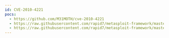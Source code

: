 ```yaml
---
id: CVE-2010-4221
pocs:
  - https://github.com/M31MOTH/cve-2010-4221
  - https://raw.githubusercontent.com/rapid7/metasploit-framework/master/modules/exploits/freebsd/ftp/proftp_telnet_iac.rb
  - https://raw.githubusercontent.com/rapid7/metasploit-framework/master/modules/exploits/linux/ftp/proftp_telnet_iac.rb
---
```

